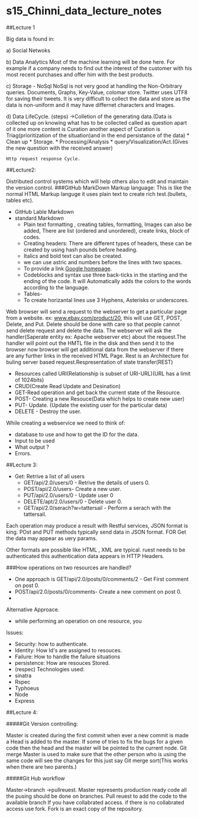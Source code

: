 # s15_Chinni_data_lecture_notes

##Lecture 1

Big data is found in:

a) Social Netwoks

b) Data Analytics
    Most of the  machine learning will be done here. For example if a company needs to find out the interest of the customer with his most recent purchases and offer him with the best products.
    
c) Storage - NoSql
     NoSql is not very good at handling the Non-Orbitrary queries. 
     Documents, Graphs, Key-Value, colomar store. 
     Twitter uses UTF8 for saving their tweets. 
     It is very difficult to collect the data and store as the data is non-uniform and it may have differnet characters and     Images. 

d) Data LifeCycle. (steps)
     ->Colletion of the generating data.(Data is collected up on knowing what has to be collected called as question apart of it one more content is Curation another aspect of Curation is Triag(prioritization of the situation)and in the end persistance of the data)
     * Clean up 
     * Storage. 
     * Processing/Analysis 
     * query/Visualization/Act.(Gives the new question with the received answer)
    
    Http request response Cycle. 
     
##Lecture2:

Distributed control systems which will help others also to edit and maintain the version control. 
###GitHub MarkDown
Markup language: This is like the normal HTML Markup languge it uses plain text to create rich test.(bullets, tables etc).  
* GitHub Lable Markdown
* standard Markdown
   * Plain text formatting , creating tables, formatting, Images can also be added, There are list (ordered and unordered), create links, block of codes.
   * Creating headers: There are different types of headers, these can be created by using hash pounds before heading. 
   * Italics and bold text can also be created. 
   * we can use astric and numbers before the lines with two spaces. 
   * To provide a link [Google homepage](www.google.com).
   * Codeblocks and syntax use three back-ticks in the starting and the ending of the code. It will Automatically adds the colors to the words according to the language. 
   * Tables-
   * To create horizantal lines use 3 Hyphens, Asterisks or underscores.  

Web browser will send a request to the webserver to get a particular page from a website. ex: www.ebay.com/product/20, this will use GET, POST, Delete, and Put. Delete should be done with care so that people cannot send delete request and delete the data. The webserver will ask the handler(Saperate entity ex: Apache webserver etc) about the request.The handler will point out the HMTL file in the disk and then send it to the browser now browser will get additional data from the webserver if there are any further links in the received HTML Page.  Rest is an Architecture for buling server based request.Respresentation of state transfer(REST)  
* Resources called URI(Relationship is subset of URI-URL)(URL has a limit of 1024bits)
* CRUD(Create Read Update and Desination)
* GET-Read operation and get back the current state of the Resource. 
* POST- Creating a new Resouce(Data which helps to create new user)
* PUT- Update. (Update the existing user for the particular data)
* DELETE - Destroy the user.  

While creating a webservice we need to think of:
* database to use and how to get the ID for the data. 
* Input to be used
* What output ?
* Errors. 

##Lecture 3:

* Get: Retrive a list of all users
  * GET/api/2.0/users/0 - Retrive the details of users 0.
  * POST/api/2.0/users- Create a new user. 
  * PUT/api/2.0/users/0 - Update user 0 
  * DELETE/apt/2.0/users/0 - Delete user 0.
  * GET/api/2.0/serach?w=tattersail - Perform a serach with the tattersail.


Each operation may produce a result with Restful services, JSON format is king. POst and PUT methods typically send data in JSON format. FOR Get the data may appear as uery params. 

Other formats are possible like HTML , XML are typical. ruest needs to be authenticated this authentication data appears in HTTP Headers. 

###How operations on two resources are handled?

* One approach is GET/api/2.0/posts/0/comments/2 - Get First comment on post 0.
* POST/api/2.0/posts/0/comments- Create a new comment on post 0.
* 
Alternative Approace.

* while performing an operation on one resource, you 

Issues:

* Security: how to authenticate.
* Identity: How Id's are assigned to resouces. 
* Failure: How to handle the failure situations
* persistence: How are resouces Stored. 
* (respec)
Technologies used: 
* sinatra
* Rspec
* Typhoeus
* Node
* Express


 
##Lecture 4:

#####Git Version controlling:

Master is created during the first commit when ever a new commit is made a Head is added to the master. If some of tries to fix the bugs for a given code then the head and the master will be pointed to the current node. Git merge Master is used to make sure that the other person who is using the same code will see the changes for this just say Git merge sort(This works when there are two parents.)

#####Git Hub workflow

Master->branch ->pullreuest. Master represents production ready code all the pusing should be done on branches. Pull reuest to add the code to the available branch If you have collabrated access. if there is no collabrated access use fork. Fork is an exact copy of the repository. 




